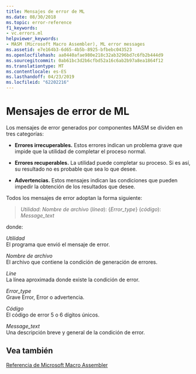 ```yaml
---
title: Mensajes de error de ML
ms.date: 08/30/2018
ms.topic: error-reference
f1_keywords:
- vc.errors.ml
helpviewer_keywords:
- MASM (Microsoft Macro Assembler), ML error messages
ms.assetid: e7e164b3-6d65-4b5b-8925-bfbebc043523
ms.openlocfilehash: aa0440afae980e218c32ab3296bd7c6fb2b444d9
ms.sourcegitcommit: 0ab61bc3d2b6cfbd52a16c6ab2b97a8ea1864f12
ms.translationtype: MT
ms.contentlocale: es-ES
ms.lasthandoff: 04/23/2019
ms.locfileid: "62202216"
---
```

# <a name="ml-error-messages"></a>Mensajes de error de ML

Los mensajes de error generados por componentes MASM se dividen en tres categorías:

- **Errores irrecuperables.** Estos errores indican un problema grave que impide que la utilidad de completar el proceso normal.

- **Errores recuperables.** La utilidad puede completar su proceso. Si es así, su resultado no es probable que sea lo que desee.

- **Advertencias.** Estos mensajes indican las condiciones que pueden impedir la obtención de los resultados que desee.

Todos los mensajes de error adoptan la forma siguiente:

> *Utilidad*: *Nombre de archivo* (*línea*): {*Error_type*} (*código*): *Message_text*

donde:

*Utilidad*<br/>
El programa que envió el mensaje de error.

*Nombre de archivo*<br/>
El archivo que contiene la condición de generación de errores.

*Line*<br/>
La línea aproximada donde existe la condición de error.

*Error_type*<br/>
Grave Error, Error o advertencia.

*Código*<br/>
El código de error 5 o 6 dígitos únicos.

*Message_text*<br/>
Una descripción breve y general de la condición de error.

## <a name="see-also"></a>Vea también

[Referencia de Microsoft Macro Assembler](../../assembler/masm/microsoft-macro-assembler-reference.md)<br/>